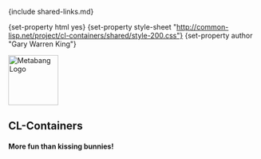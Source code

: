 {include shared-links.md}

{set-property html yes}
{set-property style-sheet "http://common-lisp.net/project/cl-containers/shared/style-200.css"}
{set-property author "Gary Warren King"}

[devel-list]: http://common-lisp.net/cgi-bin/mailman/listinfo/metatilities-base-devel
[cliki-home]: http://www.cliki.net/metatilities-base
[tarball]: http://common-lisp.net/project/metatilities-base/metatilities-base.tar.gz
  
<div class="header">
	<span class="logo"><a href="http://www.metabang.com/" title="metabang.com"><img src="http://common-lisp.net/project/cl-containers/shared/metabang-2.png" title="metabang.com" width="100" alt="Metabang Logo" /></a></span>

## CL-Containers

#### More fun than kissing bunnies!

</div>
